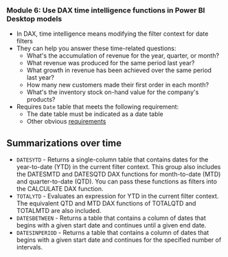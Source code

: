 ### Module 6: Use DAX time intelligence functions in Power BI Desktop models

-   In DAX, time intelligence means modifying the filter context for date filters
-   They can help you answer these time-related questions:
    -   What's the accumulation of revenue for the year, quarter, or month?
    -   What revenue was produced for the same period last year?
    -   What growth in revenue has been achieved over the same period last year?
    -   How many new customers made their first order in each month?
    -   What's the inventory stock on-hand value for the company's products?
-   Requires `Date` table that meets the following requirement:
    -   The date table must be indicated as a date table
    -   Other obvious <a href="https://learn.microsoft.com/en-us/training/modules/dax-power-bi-time-intelligence/2-functions">requirements</a>

## <b>Summarizations over time</b>

-   `DATESYTD` - Returns a single-column table that contains dates for the year-to-date (YTD) in the current filter context. This group also includes the DATESMTD and DATESQTD DAX functions for month-to-date (MTD) and quarter-to-date (QTD). You can pass these functions as filters into the CALCULATE DAX function.
-   `TOTALYTD` - Evaluates an expression for YTD in the current filter context. The equivalent QTD and MTD DAX functions of TOTALQTD and TOTALMTD are also included.
-   `DATESBETWEEN` - Returns a table that contains a column of dates that begins with a given start date and continues until a given end date.
-   `DATESINPERIOD` - Returns a table that contains a column of dates that begins with a given start date and continues for the specified number of intervals.
